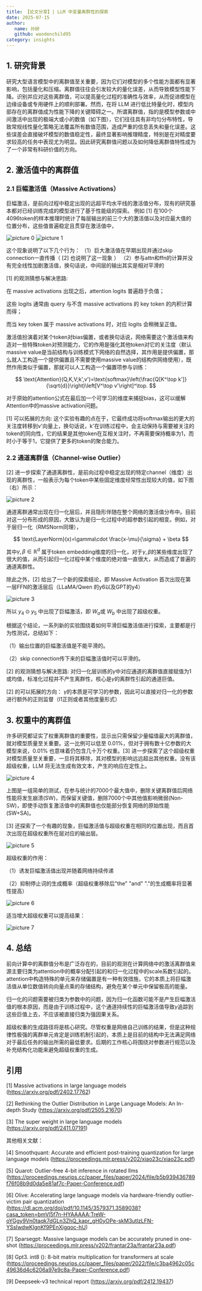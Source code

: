```yaml
---
title: 【论文分享】| LLM 中变量离群性的探索
date: 2025-07-15
author:
   name: 孙研
   github: woodenchild95
category: insights
---
```


## 1. 研究背景

研究大型语言模型中的离群值至关重要，因为它们对模型的多个性能方面都有显著影响，包括量化和压缩。离群值往往会引发较大的量化误差，从而导致模型性能下降。识别并应对这些离群值，可以提高量化过程的准确性与效率，从而促进模型在边缘设备或专用硬件上的顺利部署。然而，在将 LLM 进行低比特量化时，模型内部存在的离群值成为性能下降的关键障碍之一。所谓离群值，指的是模型参数或中间激活中出现的极端大或小的数值（如下图），它们往往具有非均匀分布特性，导致常规线性量化策略无法覆盖所有数值范围，造成严重的信息丢失和量化误差。这些误差会直接破坏模型的数值稳定性，最终显著影响推理精度，特别是在对精度要求较高的任务中表现尤为明显。因此研究离群值问题以及如何降低离群值特性成为了一个非常有科研价值的方向。

## 2. 激活值中的离群值

### 2.1 巨幅激活值（Massive Activations）

巨幅激活，是前向过程中稳定出现的远超平均水平线的激活值分布，现有的研究基本都对已经训练完成的模型进行了基于性能级的探索。
例如 [1] 在100个4096token的样本推理时统计了每层输出的前三个大的激活值以及对应最大值的位置分布，这些值普遍稳定且贯穿在激活值中，

![picture 0](../images/outlier-in-LLM-paper-sharing/massive_activation_1.png)
![picture 1](../images/outlier-in-LLM-paper-sharing/massive_activation_2.png)

这个现象说明了以下几个行为：
（1）巨大激活值在早期出现并通过skip connection一直传播（ [2] 也说明了这一现象 ）
（2）参与attn和ffn的计算并没有完全线性加剧激活值，换句话说，中间层的输出其实是相对平滑的

[1] 的观测猜想与解决思路:

在 massive activations 出现之后，attention logits 普遍趋于负值；

这些 logits 通常由 query 与不含 massive activations 的 key token 的内积计算而得；

而当 key token 属于 massive activations 时，对应 logits 会稍微呈正值。

激活值扮演着对某个token对bias偏置，或者换句话说，网络需要这个激活值来构造对一些特殊token对预测能力，它的作用是强化其他token对它的关注度（默认massive value是当前结构与训练模式下网络的自然选择，其作用是提供偏置，那么就人工构造一个提供偏置且不需要使用massive value的结构供网络使用），既然作用类似于偏置，那就可以人工构造一个偏置项参与训练：

$$
\text{Attention}(Q,K,V;k',v')=\text{softmax}\left(\frac{Q[K^\top k']}{\sqrt{d}}\right)\left[V^\top v'\right]^\top.
$$

对于原始的attention公式在最后加一个可学习的维度来捕捉bias，这可以缓解Attention中的massive activation问题。

[1] 可以拓展的方向:
这个实验有趣的点在于，它最终成功将softmax输出的更大的关注度转移到v'向量上，换句话说，k'在训练过程中，会主动保持与需要被关注的token的同向性，它的结果是其他token在互相关注时，不再需要保持概率为1，而时小于等于1，它提供了更多的token的聚合能力。

### 2.2 通道离群值（Channel-wise Outlier）

[2] 进一步探索了通道离群性，是前向过程中稳定出现的特定channel（维度）出现的离群性，一般表示为每个token中某些固定维度经常性出现较大的值，如下图（右）所示：

![picture 2](../images/outlier-in-LLM-paper-sharing/channel_wise_outlier.png)

通道离群通常出现在归一化层后，并且隐形伴随在整个网络的激活值分布中。目前对这一分布形成的原因，大致认为是归一化过程中的超参数引起的相变。例如，对于层归一化（RMSNorm同理），

$$
\text{LayerNorm}(x)=\gamma\cdot \frac{x-\mu}{\sigma} + \beta
$$

其中$\gamma,\beta\in\mathbb{R}^d$ 属于token embedding维度的归一化，对于$\gamma,\beta$的某些维度出现了很大的值，从而引起归一化过程中某个维度的绝对值一直很大，从而造成了普遍的通道离群性。

除此之外，[2] 给出了一个新的探索结论，即 Massive Activation 首次出现在第一层FFN的激活层后（LLaMA/Qwen 的y6以及GPT的y4）

![picture 3](../images/outlier-in-LLM-paper-sharing/outlier_location.png)

所以 $y_4\odot y_5$ 中出现了巨幅激活，即 $W_a$或 $W_b$ 中出现了超级权重。

根据这个结论，一系列新的实验围绕着如何平滑巨幅激活值进行探索，主要都是行为性测试，总结如下：

（1）输出位置的巨幅激活值是不能平滑的。

（2）skip connection传下来的巨幅激活值时可以平滑的。

[2] 的观测猜想与解决思路:
对归一化层训练的$\gamma$中对应通道的离群值直接赋值为1或均值，标准化过程并不产生离群性，核心是$\gamma$的离群性引起的通道巨值。

[2] 的可以拓展的方向：
$\gamma$的本质是可学习的参数，因此可以直接对归一化的参数进行额外的正则监督（l1正则或者其他度量形式）

## 3. 权重中的离群值

许多研究都证实了权重离群值的重要性，显示出只需保留少量幅值最大的离群值，就对模型质量至关重要。这一比例可以低至 0.01%，但对于拥有数十亿参数的大模型来说，0.01% 也意味着仍包含几十万个权重。[3] 进一步探索了这个超级权重对模型质量至关重要，一旦将其移除，其对模型的影响远远超出其他权重。没有该超级权重，LLM 将无法生成有效文本，产生的响应在定性上。

![picture 4](../images/outlier-in-LLM-paper-sharing/weight_outlier.png)

上图是一组简单的测试，在参与统计的7000个最大值中，删除关键离群值后网络性能将发生崩溃(SW)，而保留关键值，删除7000个中其他值影响微弱(Non-SW)，即使手动恢复激活值中的离群值也仅能部分恢复网络的原始性能(SW+SA)。

[3] 还探索了一个有趣的现象，巨幅激活值与超级权重在相同的位置出现，而且首次出现在超级权重所在层对应的输出层。

![picture 5](../images/outlier-in-LLM-paper-sharing/weight_outlier_coordinate.png)

超级权重的作用：

（1）诱发巨幅激活值出现并随着网络持续传递

（2）抑制停止词的生成概率（超级权重移除后"the" "and" "."的生成概率将显著性提高）

![picture 6](../images/outlier-in-LLM-paper-sharing/prob_shift.png)

适当增大超级权重可以提高结果：

![picture 7](../images/outlier-in-LLM-paper-sharing/outlier_scaling.png)

## 4. 总结

前向计算中的离群值分布是广泛存在的，目前的观测在计算网络中的激活离群值来源主要归类为attention中的概率分配引起的和归一化过程中的scale系数引起的。attention中构造特殊的单元来存储偏置是有一种有效措施，它的本质上将巨幅激活值从单位数值转向向量点乘的存储结构，避免在某个单元中保留极高的能量。

归一化的问题需要被归类为参数中的问题，因为归一化函数可能不是产生巨幅激活值的根本原因，而是由于训练过程中，这个通道持续性的巨幅激活值导致$\gamma$追踪到这些巨值上去，不应该被直接归类为强因果关系。

超级权重的生成路径将是核心研究。尽管权重是网络自己训练的结果，但是这种规律性极强的离群单元肯定是训练机制引起的，本质上是目前的结构中无法满足网络对于最后任务的输出所需的最低要求。后期的工作核心将围绕对参数进行规范以及补充结构化功能来避免超级权重的生成。

## 引用

[1] Massive activations in large language models (https://arxiv.org/pdf/2402.17762)

[2] Rethinking the Outlier Distribution in Large Language Models: An In-depth Study (https://arxiv.org/pdf/2505.21670)

[3] The super weight in large language models (https://arxiv.org/pdf/2411.07191)

其他相关文献：

[4] Smoothquant: Accurate and efficient post-training quantization for large language models (https://proceedings.mlr.press/v202/xiao23c/xiao23c.pdf)

[5] Quarot: Outlier-free 4-bit inference in rotated llms (https://proceedings.neurips.cc/paper_files/paper/2024/file/b5b939436789f76f08b9d0da5e81af7c-Paper-Conference.pdf)

[6] Olive: Accelerating large language models via hardware-friendly outlier-victim pair quantization (https://dl.acm.org/doi/pdf/10.1145/3579371.3589038?casa_token=bmVl5f7n-HYAAAAA:TreW-oYGgy9Vn0taqk7dGLn3ZhQ_kapr_gH0yOPe-skM3utlzLFN-YSsIwdwKIgnKf9PEnXigqoc-hU)

[7] Sparsegpt: Massive language models can be accurately pruned in one-shot (https://proceedings.mlr.press/v202/frantar23a/frantar23a.pdf)

[8] Gpt3. int8 (): 8-bit matrix multiplication for transformers at scale (https://proceedings.neurips.cc/paper_files/paper/2022/file/c3ba4962c05c49636d4c6206a97e9c8a-Paper-Conference.pdf)

[9] Deepseek-v3 technical report (https://arxiv.org/pdf/2412.19437)
